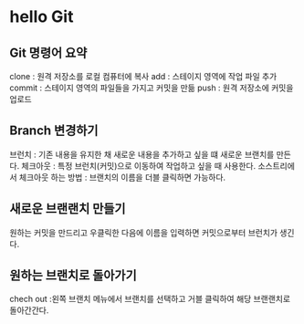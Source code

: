 # hello Git

## Git 명령어 요약
clone : 원격 저장소를 로컬 컴퓨터에 복사 
add : 스테이지 영역에 작업 파일 추가 
commit : 스테이지 영역의 파일들을 가지고 커밋을 만듦
push : 원격 저장소에 커밋을 업로드 

## Branch 변경하기 
브런치 : 기존 내용을 유지한 채 새로운 내용을 추가하고 싶을 떄 새로운 브랜치를 만든다. 
체크아웃 : 특정 브런치(커밋)으로 이동하여 작업하고 싶을 때 사용한다. 
소스트리에서 체크아웃 하는 방법 : 브랜치의 이름을 더블 클릭하면 가능하다. 


## 새로운 브랜랜치 만들기 
원하는 커밋을 만드리고 우클릭한 다음에 이름을 입력하면 커밋으로부터 브런치가 생긴다. 

## 원하는 브랜치로 돌아가기 
chech out :왼쪽 브랜치 메뉴에서 브랜치를 선택하고 거블 클릭하여 해당 브랜랜치로 돌아간간다. 